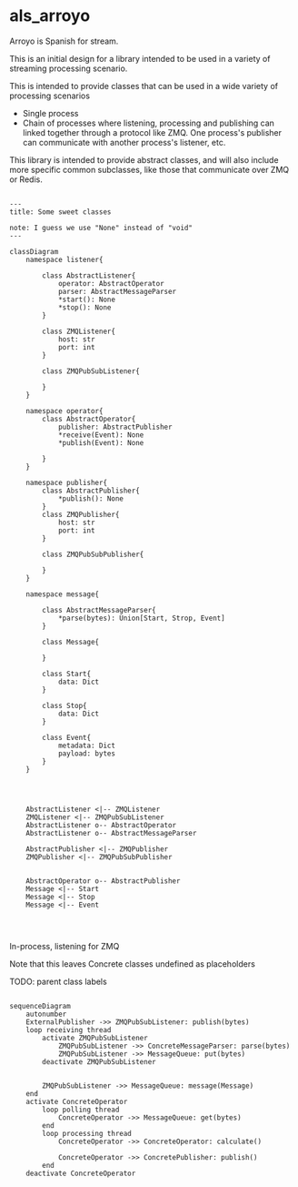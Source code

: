 # als_arroyo

Arroyo is Spanish for stream.

This is an initial design for a library intended to be used in a variety of streaming processing scenario.


This is intended to provide classes that can be used in a wide variety of processing scenarios
- Single process
- Chain of processes where listening, processing and publishing can linked together through a protocol like ZMQ. One process's publisher can communicate with another process's listener, etc.

This library is intended to provide abstract classes, and will also include more specific common subclasses, like those that communicate over ZMQ or Redis.



```mermaid

---
title: Some sweet classes

note: I guess we use "None" instead of "void"
---

classDiagram
    namespace listener{

        class AbstractListener{
            operator: AbstractOperator
            parser: AbstractMessageParser
            *start(): None  
            *stop(): None
        }

        class ZMQListener{
            host: str
            port: int
        }

        class ZMQPubSubListener{

        }
    }

    namespace operator{
        class AbstractOperator{
            publisher: AbstractPublisher
            *receive(Event): None
            *publish(Event): None

        }
    }

    namespace publisher{
        class AbstractPublisher{
            *publish(): None
        }
        class ZMQPublisher{
            host: str
            port: int
        }

        class ZMQPubSubPublisher{

        }
    }

    namespace message{
        
        class AbstractMessageParser{
            *parse(bytes): Union[Start, Strop, Event]
        }
        
        class Message{

        }

        class Start{
            data: Dict
        }
    
        class Stop{
            data: Dict
        }

        class Event{
            metadata: Dict
            payload: bytes
        }
    }
 

 

    AbstractListener <|-- ZMQListener
    ZMQListener <|-- ZMQPubSubListener
    AbstractListener o-- AbstractOperator
    AbstractListener o-- AbstractMessageParser

    AbstractPublisher <|-- ZMQPublisher
    ZMQPublisher <|-- ZMQPubSubPublisher


    AbstractOperator o-- AbstractPublisher
    Message <|-- Start
    Message <|-- Stop
    Message <|-- Event 
    
     
```
##
In-process, listening for ZMQ

Note that this leaves Concrete classes undefined as placeholders

TODO: parent class labels

```mermaid

sequenceDiagram
    autonumber
    ExternalPublisher ->> ZMQPubSubListener: publish(bytes)
    loop receiving thread
        activate ZMQPubSubListener
            ZMQPubSubListener ->> ConcreteMessageParser: parse(bytes)
            ZMQPubSubListener ->> MessageQueue: put(bytes)
        deactivate ZMQPubSubListener

        
        ZMQPubSubListener ->> MessageQueue: message(Message)
    end
    activate ConcreteOperator
        loop polling thread
            ConcreteOperator ->> MessageQueue: get(bytes)
        end
        loop processing thread
            ConcreteOperator ->> ConcreteOperator: calculate()
        
            ConcreteOperator ->> ConcretePublisher: publish()
        end
    deactivate ConcreteOperator
```

